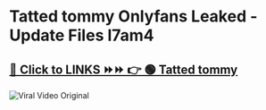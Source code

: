 
 # Tatted tommy Onlyfans Leaked - Update Files l7am4

## <h2><a href="https://clipsfans.com/Tatted_tommy&ref=git">🔗 Click to LINKS ⏩⏩ 👉 🟢 Tatted tommy </a></h2>

<a href="https://clipsfans.com/Tatted_tommy&ref=git" rel="nofollow" data-target="animated-image.originalLink"><img src="https://i.ibb.co.com/xMMVF88/686577567.gif" alt="Viral Video Original" style="max-width: 100%; display: inline-block;" data-target="animated-image.originalImage"></a>

